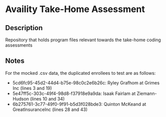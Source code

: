 # Availity Take-Home Assessment
## Description
Repository that holds program files relevant towards the take-home coding assessments

## Notes
For the mocked .csv data, the duplicated enrollees to test are as follows:
- 5cd6fc95-45d2-44d4-b75e-98c0c2e6b26c: Ryley	Grafhom	at Grimes Inc (lines 3 and 19)
- 5e47ff5c-303c-49f4-98d8-f37918e9a9da: Isaak Fairlam at Ziemann-Hudson (lines 10 and 34)
- 6b275761-3c77-49f0-9f91-b5d3f028bde3: Quinton McKeand at GreatInsuranceInc (lines 28 and 43)

